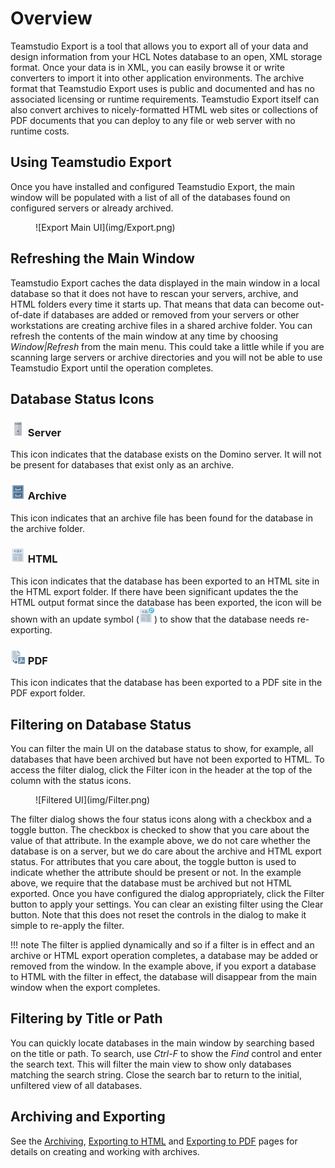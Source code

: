 # Overview

Teamstudio Export is a tool that allows you to export all of your data and design information from your HCL Notes database to an open, XML storage format. Once your data is in XML, you can easily browse it or write converters to import it into other application environments. The archive format that Teamstudio Export uses is public and documented and has no associated licensing or runtime requirements. Teamstudio Export itself can also convert archives to nicely-formatted HTML web sites or collections of PDF documents that you can deploy to any file or web server with no runtime costs.

## Using Teamstudio Export
Once you have installed and configured Teamstudio Export, the main window will be populated with a list of all of the databases found on configured servers or already archived.

<figure markdown="1">
![Export Main UI](img/Export.png)
</figure>

## Refreshing the Main Window
Teamstudio Export caches the data displayed in the main window in a local database so that it does not have to rescan your servers, archive, and HTML folders every time it starts up. That means that data can become out-of-date if databases are added or removed from your servers or other workstations are creating archive files in a shared archive folder. You can refresh the contents of the main window at any time by choosing *Window|Refresh* from the main menu. This could take a little while if you are scanning large servers or archive directories and you will not be able to use Teamstudio Export until the operation completes.

## Database Status Icons

### ![Server](img/server@1x.png) Server
This icon indicates that the database exists on the Domino server. It will not be present for databases that exist only as an archive.

### ![Archive](img/archive@1x.png) Archive
This icon indicates that an archive file has been found for the database in the archive folder.

### ![HTML](img/page-html@1x.png) HTML
This icon indicates that the database has been exported to an HTML site in the HTML export folder. If there have been significant updates the the HTML output format since the database has been exported, the icon will be shown with an update symbol (![HTML Update](img/page-html-update@1x.png)) to show that the database needs re-exporting.

### ![PDF](img/export-pdf@1x.png) PDF
This icon indicates that the database has been exported to a PDF site in the PDF export folder.

## Filtering on Database Status
You can filter the main UI on the database status to show, for example, all databases that have been archived but have not been exported to HTML. To access the filter dialog, click the Filter icon in the header at the top of the column with the status icons.

<figure markdown="1">
  ![Filtered UI](img/Filter.png)
</figure>

The filter dialog shows the four status icons along with a checkbox and a toggle button. The checkbox is checked to show that you care about the value of that attribute. In the example above, we do not care whether the database is on a server, but we do care about the archive and HTML export status. For attributes that you care about, the toggle button is used to indicate whether the attribute should be present or not. In the example above, we require that the database must be archived but not HTML exported. Once you have configured the dialog appropriately, click the Filter button to apply your settings. You can clear an existing filter using the Clear button. Note that this does not reset the controls in the dialog to make it simple to re-apply the filter.

!!! note
    The filter is applied dynamically and so if a filter is in effect and an archive or HTML export
    operation completes, a database may be added or removed from the window. In the example above,
    if you export a database to HTML with the filter in effect, the database will disappear from
    the main window when the export completes.

## Filtering by Title or Path
You can quickly locate databases in the main window by searching based on the title or path. To search, use *Ctrl-F* to show the *Find* control and enter the search text. This will filter the main view to show only databases matching the search string. Close the search bar to return to the initial, unfiltered view of all databases.

## Archiving and Exporting
See the [Archiving](archiving.md), [Exporting to HTML](html.md) and [Exporting to PDF](pdf.md) pages for details on creating and working with archives.
